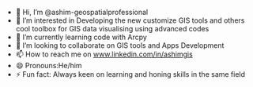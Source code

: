 - 👋 Hi, I’m @ashim-geospatialprofessional
- 👀 I’m interested in Developing the new customize GIS tools and others cool toolbox for GIS data visualising using advanced codes   
- 🌱 I’m currently learning code with Arcpy
- 💞️ I’m looking to collaborate on GIS tools and Apps Development 
- 📫 How to reach me on www.linkedin.com/in/ashimgis
- 😄 Pronouns:He/him
- ⚡ Fun fact: Always keen on learning and honing skills in the same field 

<!---
ashim-geospatialprofessional/ashim-geospatialprofessional is a ✨ special ✨ repository because its `README.md` (this file) appears on your GitHub profile.
You can click the Preview link to take a look at your changes.
--->

